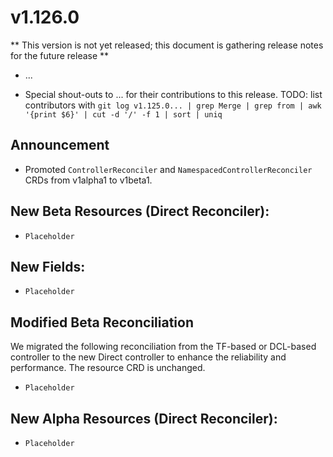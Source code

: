 # v1.126.0

** This version is not yet released; this document is gathering release notes for the future release **

* ...

* Special shout-outs to ... for their contributions to this release.
TODO: list contributors with `git log v1.125.0... | grep Merge | grep from | awk '{print $6}' | cut -d '/' -f 1 | sort | uniq`

## Announcement 

* Promoted `ControllerReconciler` and `NamespacedControllerReconciler` CRDs from v1alpha1 to v1beta1.

## New Beta Resources (Direct Reconciler):

* `Placeholder`

## New Fields:

* `Placeholder`

## Modified Beta Reconciliation

We migrated the following reconciliation from the TF-based or DCL-based controller to the new Direct controller to enhance the reliability and performance. The resource CRD is unchanged.

* `Placeholder`

## New Alpha Resources (Direct Reconciler):

* `Placeholder`
